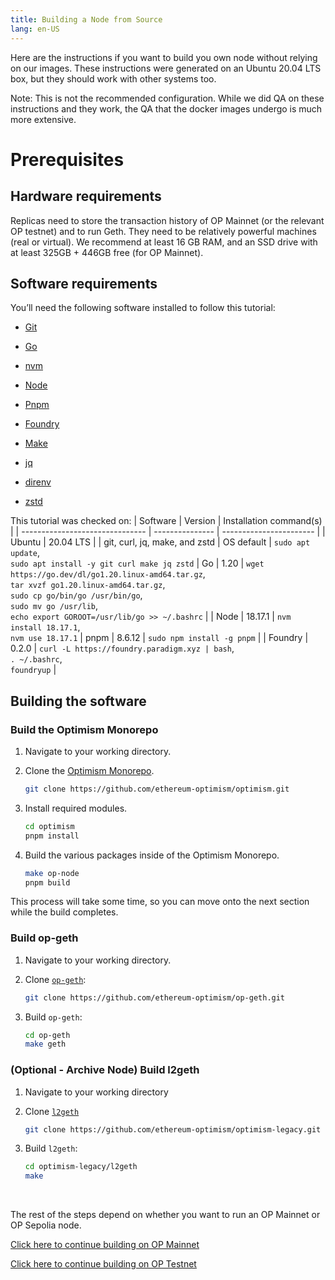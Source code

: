 ```yaml
---
title: Building a Node from Source
lang: en-US
---
```


Here are the instructions if you want to build you own node without relying on our images. These instructions were generated on an Ubuntu 20.04 LTS box, but they should work with other systems too.

Note: This is not the recommended configuration. While we did QA on these instructions and they work, the QA that the docker images undergo is much more extensive.

# Prerequisites

## Hardware requirements

Replicas need to store the transaction history of OP Mainnet (or the relevant OP testnet) and to run Geth. They need to be relatively powerful machines (real or virtual). We recommend at least 16 GB RAM, and an SSD drive with at least 325GB + 446GB free (for OP Mainnet).

## Software requirements

You’ll need the following software installed to follow this tutorial:

- [Git](https://git-scm.com/)

- [Go](https://go.dev/)

- [nvm](https://github.com/nvm-sh/nvm)

- [Node](https://nodejs.org/en)

- [Pnpm](https://pnpm.io/)

- [Foundry](https://github.com/foundry-rs/foundry#installation)

- [Make](https://linux.die.net/man/1/make)

- [jq](https://github.com/jqlang/jq)

- [direnv](https://direnv.net/)

- [zstd](https://facebook.github.io/zstd/)

This tutorial was checked on:
| Software                        | Version         | Installation command(s) |
| ------------------------------- | --------------- | ----------------------- |
| Ubuntu                          | 20.04 LTS       |
| git, curl, jq, make, and zstd   | OS default      | `sudo apt update`, <br/>`sudo apt install -y git curl make jq zstd`
| Go                              | 1.20            | `wget https://go.dev/dl/go1.20.linux-amd64.tar.gz`, <br/> `tar xvzf go1.20.linux-amd64.tar.gz`, <br/> `sudo cp go/bin/go /usr/bin/go`, <br/>`sudo mv go /usr/lib`, <br/>`echo export GOROOT=/usr/lib/go >> ~/.bashrc` |
| Node                            | 18.17.1        | `nvm install 18.17.1`, <br/> `nvm use 18.17.1`
| pnpm                            | 8.6.12           | `sudo npm install -g pnpm` |
| Foundry                         | 0.2.0           | `curl -L https://foundry.paradigm.xyz | bash`, <br/> `. ~/.bashrc`, <br/> `foundryup` |

## Building the software

### Build the Optimism Monorepo

1. Navigate to your working directory.
   
1. Clone the [Optimism Monorepo](https://github.com/ethereum-optimism/optimism).

    ```bash
    git clone https://github.com/ethereum-optimism/optimism.git
    ```

1. Install required modules. 

    ```bash
    cd optimism
    pnpm install
    ```

1. Build the various packages inside of the Optimism Monorepo.

    ```bash
    make op-node
    pnpm build
    ```

This process will take some time, so you can move onto the next section while the build completes.

### Build op-geth

1. Navigate to your working directory.

1. Clone [`op-geth`](https://github.com/ethereum-optimism/op-geth):

    ```bash
    git clone https://github.com/ethereum-optimism/op-geth.git
    ```


1. Build `op-geth`:

    ```bash
    cd op-geth    
    make geth
    ```

### (Optional - Archive Node) Build l2geth

1. Navigate to your working directory

1. Clone [`l2geth`](https://github.com/ethereum-optimism/optimism-legacy)

    ```bash
    git clone https://github.com/ethereum-optimism/optimism-legacy.git
    ```

1. Build `l2geth`:
   
   ```bash
   cd optimism-legacy/l2geth
   make
   ```
   
<br/>

The rest of the steps depend on whether you want to run an OP Mainnet or OP Sepolia node.

[Click here to continue building on OP Mainnet](./mainnet.md)

[Click here to continue building on OP Testnet](./testnet.md)